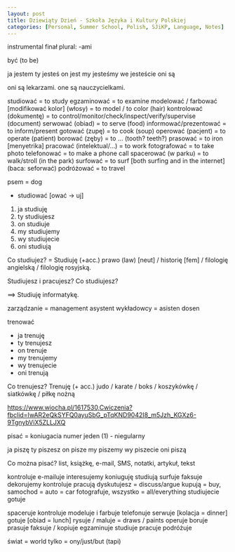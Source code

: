 ```yaml
---
layout: post
title: Dziewiąty Dzień - Szkoła Języka i Kultury Polskiej
categories: [Personal, Summer School, Polish, SJiKP, Language, Notes]
---
```


instrumental finał plural: -ami

być (to be)

ja jestem
ty jesteś
on jest
my jesteśmy
we jesteście
oni są

oni są lekarzami.
one są nauczycielkami.

studiować = to study
egzaminować = to examine
modelować / farbować [modifikować kolor] (włosy) = to model / to color (hair)
kontrolować (dokumentę) = to control/monitor/check/inspect/verify/supervise (document)
serwować (obiad) = to serve (food)
informować/prezentować = to inform/present
gotować (zupę) = to cook (soup)
operować (pacjent) = to operate (patient)
borować (zęby) = to ... (tooth? teeth?)
prasować = to iron [menyetrika]
pracować (intelektual/...) = to work
fotografować = to take photo
telefonować = to make a phone call
spacerować (w parku) = to walk/stroll (in the park)
surfować = to surf [both surfing and in the internet] (baca: seforwać)
podróżować = to travel

psem = dog

- studiować [ować -> uj]
1. ja studiuję
2. ty studiujesz
3. on studiuje
4. my studiujemy
5. wy studiujecie
6. oni studiują

Co studiujez?
= Studiuję (+acc.) prawo (law) [neut] / historię [fem] / filologię angielską / filologię rosyjską.

Studiujesz i pracujesz?
Co studiujesz?

==> Studiuję informatykę.

zarządzanie = management
asystent wykładowcy = asisten dosen

trenować
- ja trenuję
- ty trenujesz
- on trenuje
- my trenujemy
- wy trenujecie
- oni trenują

Co trenujesz?
Trenuję (+ acc.) judo / karate / boks / koszykówkę / siatkówkę / piłkę nożną

https://www.wiocha.pl/1617530,Cwiczenia?fbclid=IwAR2eQkSYFQ0ayuSbG_pTqKND9042I8_m5Jzh_KGXz6-9TgnybViX5ZLLJXQ

pisać = koniugacia numer jeden (1) - niegularny

ja piszę
ty piszesz
on pisze
my piszemy
wy piszecie
oni piszą

Co można pisać?
list, książkę, e-mail, SMS, notatki, artykuł, tekst

kontroluje
e-mailuje
interesujemy
koniuguję
studiują
surfuje
faksuje
dekorujemy
kontroluje
pracują
dyskutujesz = discuss/argue
kupują = buy, samochod = auto = car
fotografuje, wszystko = all/everything
studiujecie
gotuje

spaceruje
kontroluje
modeluje i farbuje
telefonuje
serwuje [kolacja = dinner]
gotuje [obiad = lunch]
rysuje / maluje = draws / paints
operuje
boruje
prasuje
faksuje / kopiuje
egzaminuje
studiuje
pracuje
podróżuje

świat = world
tylko = ony/just/but (tapi)
